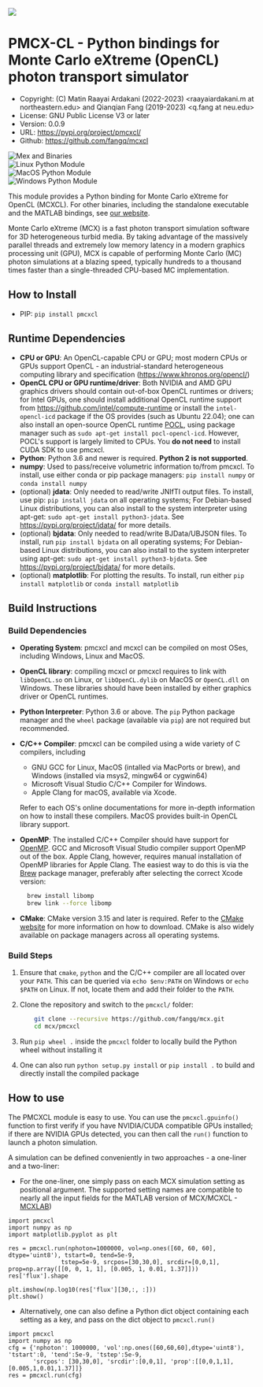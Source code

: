 ![](http://mcx.space/img/mcx18_banner.png)

# PMCX-CL - Python bindings for Monte Carlo eXtreme (OpenCL) photon transport simulator

- Copyright: (C) Matin Raayai Ardakani (2022-2023) <raayaiardakani.m at northeastern.edu> 
and Qianqian Fang (2019-2023) <q.fang at neu.edu>
- License: GNU Public License V3 or later
- Version: 0.0.9
- URL: https://pypi.org/project/pmcxcl/
- Github: https://github.com/fangq/mcxcl

![Mex and Binaries](https://github.com/fangq/mcxcl/actions/workflows/build_all.yml/badge.svg)\
![Linux Python Module](https://github.com/fangq/mcxcl/actions/workflows/build_linux_manywheel.yml/badge.svg)\
![MacOS Python Module](https://github.com/fangq/mcxcl/actions/workflows/build_macos_wheel.yml/badge.svg)\
![Windows Python Module](https://github.com/fangq/mcxcl/actions/workflows/build_windows_wheel.yml/badge.svg)

This module provides a Python binding for Monte Carlo eXtreme for OpenCL (MCXCL).
For other binaries, including the standalone executable and the MATLAB bindings,
see [our website](https://mcx.space).

Monte Carlo eXtreme (MCX) is a fast photon transport simulation software for 3D 
heterogeneous turbid media. By taking advantage of the massively parallel 
threads and extremely low memory latency in a modern graphics processing unit 
(GPU), MCX is capable of performing Monte Carlo (MC) photon simulations at a 
blazing speed, typically hundreds to a thousand times faster than a single-threaded
CPU-based MC implementation.

## How to Install

* PIP: ```pip install pmcxcl```

## Runtime Dependencies
* **CPU or GPU**: An OpenCL-capable CPU or GPU; most modern CPUs or GPUs support OpenCL -
an industrial-standard heterogeneous computing library and specification (https://www.khronos.org/opencl/)
* **OpenCL CPU or GPU runtime/driver**: Both NVIDIA and AMD GPU graphics drivers should contain
out-of-box OpenCL runtimes or drivers; for Intel GPUs, one should install additional OpenCL runtime
support from https://github.com/intel/compute-runtime or install the `intel-opencl-icd` package
if the OS provides (such as Ubuntu 22.04); one can also install an open-source OpenCL runtime
[POCL](http://portablecl.org/), using package manager such as `sudo apt-get install pocl-opencl-icd`. However,
POCL's support is largely limited to CPUs. You **do not need** to install CUDA SDK to use pmcxcl.
* **Python**: Python 3.6 and newer is required. **Python 2 is not supported**.
* **numpy**: Used to pass/receive volumetric information to/from pmcxcl. To install, use either conda or pip 
package managers: `pip install numpy` or `conda install numpy`
* (optional) **jdata**: Only needed to read/write JNIfTI output files. To install, use pip: `pip install jdata` 
on all operating systems; For Debian-based Linux distributions, you can also install to the system interpreter 
using apt-get: `sudo apt-get install python3-jdata`. See https://pypi.org/project/jdata/ for more details. 
* (optional) **bjdata**: Only needed to read/write BJData/UBJSON files. To install, run `pip install bjdata` 
on all operating systems; For Debian-based Linux distributions, you can also install to the system interpreter 
using apt-get: `sudo apt-get install python3-bjdata`. See https://pypi.org/project/bjdata/ for more details. 
* (optional) **matplotlib**: For plotting the results. To install, run either `pip install matplotlib` or
`conda install matplotlib`

## Build Instructions

### Build Dependencies
* **Operating System**: pmcxcl and mcxcl can be compiled on most OSes, including Windows, Linux and MacOS.
* **OpenCL library**: compiling mcxcl or pmcxcl requires to link with `libOpenCL.so` on Linux, or `libOpenCL.dylib`
on MacOS or `OpenCL.dll` on Windows. These libraries should have been installed by either graphics driver or
OpenCL runtimes.
* **Python Interpreter**: Python 3.6 or above. The ```pip``` Python package manager and the ```wheel``` package (available
  via ```pip```) are not required but recommended.
* **C/C++ Compiler**: pmcxcl can be compiled using a wide variety of C compilers, including
  * GNU GCC for Linux, MacOS (intalled via MacPorts or brew), and Windows (installed via msys2, mingw64 or cygwin64)
  * Microsoft Visual Studio C/C++ Compiler for Windows.
  * Apple Clang for macOS, available via Xcode.

  Refer to each OS's online documentations for more in-depth information on how to install these compilers.
  MacOS provides built-in OpenCL library support.
* **OpenMP**: The installed C/C++ Compiler should have support for [OpenMP](https://www.openmp.org/). 
  GCC and Microsoft Visual Studio compiler support OpenMP out of the box. Apple Clang, however, requires manual 
  installation of OpenMP libraries for Apple Clang. The easiest way to do this is via the [Brew](https://brew.sh/) package
  manager, preferably after selecting the correct Xcode version:
  ```zsh
    brew install libomp
    brew link --force libomp
  ```
* **CMake**: CMake version 3.15 and later is required. Refer to the [CMake website](https://cmake.org/download/) for more information on how to download.
  CMake is also widely available on package managers across all operating systems.

### Build Steps
1. Ensure that ```cmake```, ```python``` and the C/C++ compiler are all located over your ```PATH```.
This can be queried via ```echo $env:PATH``` on Windows or ```echo $PATH``` on Linux. If not, locate them and add their folder to the ```PATH```.

2. Clone the repository and switch to the ```pmcxcl/``` folder:
    ```bash
        git clone --recursive https://github.com/fangq/mcx.git
        cd mcx/pmcxcl
    ```
3. Run ```pip wheel .``` inside the `pmcxcl` folder to locally build the Python wheel without installing it
4. One can also run ```python setup.py install``` or ```pip install .``` to build and directly install the compiled package


## How to use

The PMCXCL module is easy to use. You can use the `pmcxcl.gpuinfo()` function to first verify
if you have NVIDIA/CUDA compatible GPUs installed; if there are NVIDIA GPUs detected,
you can then call the `run()` function to launch a photon simulation.

A simulation can be defined conveniently in two approaches - a one-liner and a two-liner:

* For the one-liner, one simply pass on each MCX simulation setting as positional
argument. The supported setting names are compatible to nearly all the input fields
for the MATLAB version of MCX/MCXCL - [MCXLAB](https://github.com/fangq/mcx/blob/master/mcxlab/mcxlab.m))

```python3
import pmcxcl
import numpy as np
import matplotlib.pyplot as plt

res = pmcxcl.run(nphoton=1000000, vol=np.ones([60, 60, 60], dtype='uint8'), tstart=0, tend=5e-9, 
               tstep=5e-9, srcpos=[30,30,0], srcdir=[0,0,1], prop=np.array([[0, 0, 1, 1], [0.005, 1, 0.01, 1.37]]))
res['flux'].shape

plt.imshow(np.log10(res['flux'][30,:, :]))
plt.show()
```

* Alternatively, one can also define a Python dict object containing each setting
as a key, and pass on the dict object to `pmcxcl.run()`

```python3
import pmcxcl
import numpy as np
cfg = {'nphoton': 1000000, 'vol':np.ones([60,60,60],dtype='uint8'), 'tstart':0, 'tend':5e-9, 'tstep':5e-9,
       'srcpos': [30,30,0], 'srcdir':[0,0,1], 'prop':[[0,0,1,1],[0.005,1,0.01,1.37]]}
res = pmcxcl.run(cfg)
```
